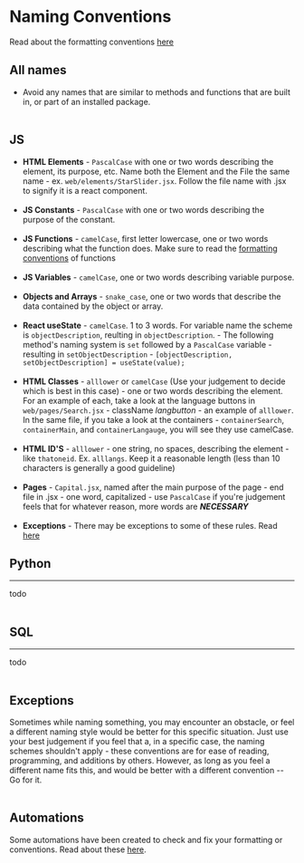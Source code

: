 # Naming Conventions
Read about the formatting conventions [here][0]<br>

## All names
- Avoid any names that are similar to methods and functions that are built in, or part of an installed package.
<br><br>
## JS
- **HTML Elements** - `PascalCase` with one or two words describing the element, its purpose, etc. Name both the Element and the File the same name - ex. `web/elements/StarSlider.jsx`. Follow the file name with .jsx to signify it is a react component.</br></br>
- **JS Constants** - `PascalCase` with one or two words describing the purpose of the constant.</br></br>
- **JS Functions** - `camelCase`, first letter lowercase, one or two words describing what the function does. Make sure to read the [formatting conventions][0] of functions</br></br>
- **JS Variables** - `camelCase`, one or two words describing variable purpose.</br></br>
- **Objects and Arrays** - `snake_case`, one or two words that describe the data contained by the object or array.<br><br>
- **React useState** - `camelCase`. 1 to 3 words. For variable name the scheme is `objectDescription`, reulting in `objectDescription`. - The following method's naming system is `set` followed by a `PascalCase` variable - resulting in `setObjectDescription` - `[objectDescription, setObjectDescription] = useState(value);`</br></br>  
- **HTML Classes** - `alllower` or `camelCase` (Use your judgement to decide which is best in this case) - one or two words describing the element. For an example of each, take a look at the language buttons in `web/pages/Search.jsx` - className *langbutton* - an example of `alllower`. In the same file, if you take a look at the containers - `containerSearch`, `containerMain`, and `containerLangauge`, you will see they use camelCase. </br></br>
- **HTML ID'S** - `alllower` - one string, no spaces, describing the element - like `thatoneid`. Ex. `alllangs`. Keep it a reasonable length (less than 10 characters is
generally a good guideline)</br></br>
- **Pages** - `Capital.jsx`, named after the main purpose of the page - end file in .jsx - one word, capitalized - use `PascalCase` if you're judgement feels that for whatever reason, more words are ***NECESSARY***</br></br>
- **Exceptions** - There may be exceptions to some of these rules. Read [here][1]
## Python
___
todo</br></br>
## SQL
___
todo</br></br>
## Exceptions
Sometimes while naming something, you may encounter an obstacle, or feel a different naming style would be better for this specific situation. Just use your best judgement if you feel that a, in a specific case, the naming schemes shouldn't apply - these conventions are for ease of reading, programming, and additions by others. However, as long as you feel a different name fits this, and would be better with a different convention -- Go for it.<br>
<br>

## Automations
Some automations have been created to check and fix your formatting or conventions. Read about these [here][2].

[0]: formatting-conventions.md
[1]: #exceptions
[2]: automations.md

